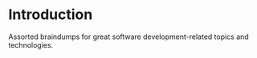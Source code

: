 # Introduction

Assorted braindumps for great software development-related topics and technologies.

